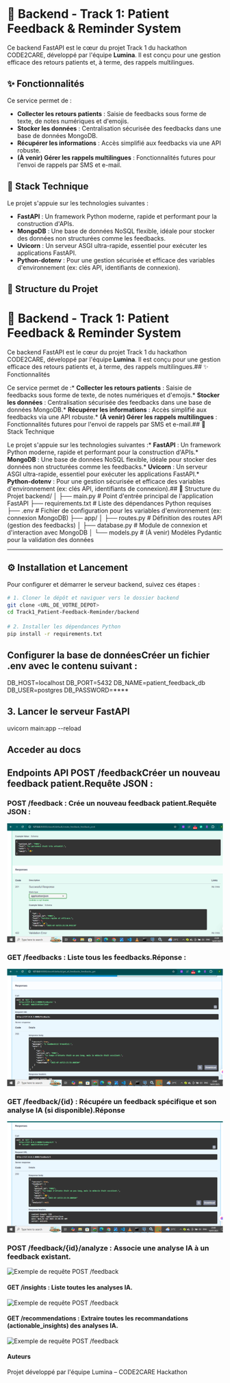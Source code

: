 # 🧠 Backend - Track 1: Patient Feedback & Reminder System

Ce backend FastAPI est le cœur du projet Track 1 du hackathon CODE2CARE, développé par l'équipe **Lumina**. Il est conçu pour une gestion efficace des retours patients et, à terme, des rappels multilingues.

## ✨ Fonctionnalités

Ce service permet de :
* **Collecter les retours patients** : Saisie de feedbacks sous forme de texte, de notes numériques et d'emojis.
* **Stocker les données** : Centralisation sécurisée des feedbacks dans une base de données MongoDB.
* **Récupérer les informations** : Accès simplifié aux feedbacks via une API robuste.
* **(À venir) Gérer les rappels multilingues** : Fonctionnalités futures pour l'envoi de rappels par SMS et e-mail.

## 🚀 Stack Technique

Le projet s'appuie sur les technologies suivantes :
* **FastAPI** : Un framework Python moderne, rapide et performant pour la construction d'APIs.
* **MongoDB** : Une base de données NoSQL flexible, idéale pour stocker des données non structurées comme les feedbacks.
* **Uvicorn** : Un serveur ASGI ultra-rapide, essentiel pour exécuter les applications FastAPI.
* **Python-dotenv** : Pour une gestion sécurisée et efficace des variables d'environnement (ex: clés API, identifiants de connexion).

## 📁 Structure du Projet

# 🧠 Backend - Track 1: Patient Feedback & Reminder System

Ce backend FastAPI est le cœur du projet Track 1 du hackathon CODE2CARE, développé par l'équipe **Lumina**. Il est conçu pour une gestion efficace des retours patients et, à terme, des rappels multilingues.## ✨ Fonctionnalités

Ce service permet de :* **Collecter les retours patients** : Saisie de feedbacks sous forme de texte, de notes numériques et d'emojis.* **Stocker les données** : Centralisation sécurisée des feedbacks dans une base de données MongoDB.* **Récupérer les informations** : Accès simplifié aux feedbacks via une API robuste.* **(À venir) Gérer les rappels multilingues** : Fonctionnalités futures pour l'envoi de rappels par SMS et e-mail.## 🚀 Stack Technique

Le projet s'appuie sur les technologies suivantes :* **FastAPI** : Un framework Python moderne, rapide et performant pour la construction d'APIs.* **MongoDB** : Une base de données NoSQL flexible, idéale pour stocker des données non structurées comme les feedbacks.* **Uvicorn** : Un serveur ASGI ultra-rapide, essentiel pour exécuter les applications FastAPI.* **Python-dotenv** : Pour une gestion sécurisée et efficace des variables d'environnement (ex: clés API, identifiants de connexion).## 📁 Structure du Projet
backend/
│
├── main.py               # Point d'entrée principal de l'application FastAPI
├── requirements.txt      # Liste des dépendances Python requises
├── .env                  # Fichier de configuration pour les variables d'environnement (ex: connexion MongoDB)
├── app/
│   ├── routes.py         # Définition des routes API (gestion des feedbacks)
│   ├── database.py       # Module de connexion et d'interaction avec MongoDB
│   └── models.py         # (À venir) Modèles Pydantic pour la validation des données


---

## ⚙️ Installation et Lancement

Pour configurer et démarrer le serveur backend, suivez ces étapes :

```bash
# 1. Cloner le dépôt et naviguer vers le dossier backend
git clone <URL_DE_VOTRE_DEPOT>
cd Track1_Patient-Feedback-Reminder/backend

# 2. Installer les dépendances Python
pip install -r requirements.txt
```


##   Configurer la base de donnéesCréer un fichier .env avec le contenu suivant :

DB_HOST=localhost
DB_PORT=5432
DB_NAME=patient_feedback_db
DB_USER=postgres
DB_PASSWORD=****

## 3. Lancer le serveur FastAPI
uvicorn main:app --reload


## Acceder au docs


## Endpoints API POST /feedbackCréer un nouveau feedback patient.Requête JSON :

### POST /feedback : Crée un nouveau feedback patient.Requête JSON :

![Exemple de requête POST /feedback](test_swagger_images/1.png)


### GET /feedbacks : Liste tous les feedbacks.Réponse :

![Exemple de requête POST /feedback](test_swagger_images/2.png)


### GET /feedback/{id} : Récupére un feedback spécifique et son analyse IA (si disponible).Réponse

![Exemple de requête POST /feedback](test_swagger_images/3.png)


###  POST /feedback/{id}/analyze  : Associe une analyse IA à un feedback existant.

![Exemple de requête POST /feedback](test_swagger_images/4.png)


#### GET /insights  : Liste toutes les analyses IA.


![Exemple de requête POST /feedback](test_swagger_images/5.png)
 

#### GET /recommendations : Extraire toutes les recommandations (actionable_insights) des analyses IA.


![Exemple de requête POST /feedback](test_swagger_images/6.png)



#### Auteurs
Projet développé par l'équipe Lumina – CODE2CARE Hackathon


